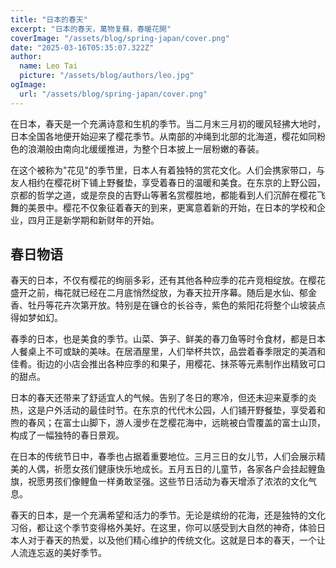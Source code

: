 ```yaml
---
title: "日本的春天"
excerpt: "日本的春天，萬物复蘇，春暖花開"
coverImage: "/assets/blog/spring-japan/cover.png"
date: "2025-03-16T05:35:07.322Z"
author:
  name: Leo Tai
  picture: "/assets/blog/authors/leo.jpg"
ogImage:
  url: "/assets/blog/spring-japan/cover.png"
---
```


在日本，春天是一个充满诗意和生机的季节。当二月末三月初的暖风轻拂大地时，日本全国各地便开始迎来了樱花季节。从南部的冲绳到北部的北海道，樱花如同粉色的浪潮般由南向北缓缓推进，为整个日本披上一层粉嫩的春装。

在这个被称为"花见"的季节里，日本人有着独特的赏花文化。人们会携家带口，与友人相约在樱花树下铺上野餐垫，享受着春日的温暖和美食。在东京的上野公园，京都的哲学之道，或是奈良的吉野山等著名赏樱胜地，都能看到人们沉醉在樱花飞舞的美景中。樱花不仅象征着春天的到来，更寓意着新的开始，在日本的学校和企业，四月正是新学期和新财年的开始。

## 春日物语

春天的日本，不仅有樱花的绚丽多彩，还有其他各种应季的花卉竞相绽放。在樱花盛开之前，梅花就已经在二月底悄然绽放，为春天拉开序幕。随后是水仙、郁金香、牡丹等花卉次第开放。特别是在镰仓的长谷寺，紫色的紫阳花将整个山坡装点得如梦如幻。

春季的日本，也是美食的季节。山菜、笋子、鲜美的春刀鱼等时令食材，都是日本人餐桌上不可或缺的美味。在居酒屋里，人们举杯共饮，品尝着春季限定的美酒和佳肴。街边的小店会推出各种应季的和果子，用樱花、抹茶等元素制作出精致可口的甜点。

日本的春天还带来了舒适宜人的气候。告别了冬日的寒冷，但还未迎来夏季的炎热，这是户外活动的最佳时节。在东京的代代木公园，人们铺开野餐垫，享受着和煦的春风；在富士山脚下，游人漫步在芝樱花海中，远眺被白雪覆盖的富士山顶，构成了一幅独特的春日景观。

在日本的传统节日中，春季也占据着重要地位。三月三日的女儿节，人们会展示精美的人偶，祈愿女孩们健康快乐地成长。五月五日的儿童节，各家各户会挂起鲤鱼旗，祝愿男孩们像鲤鱼一样勇敢坚强。这些节日活动为春天增添了浓浓的文化气息。

春天的日本，是一个充满希望和活力的季节。无论是缤纷的花海，还是独特的文化习俗，都让这个季节变得格外美好。在这里，你可以感受到大自然的神奇，体验日本人对于春天的热爱，以及他们精心维护的传统文化。这就是日本的春天，一个让人流连忘返的美好季节。
